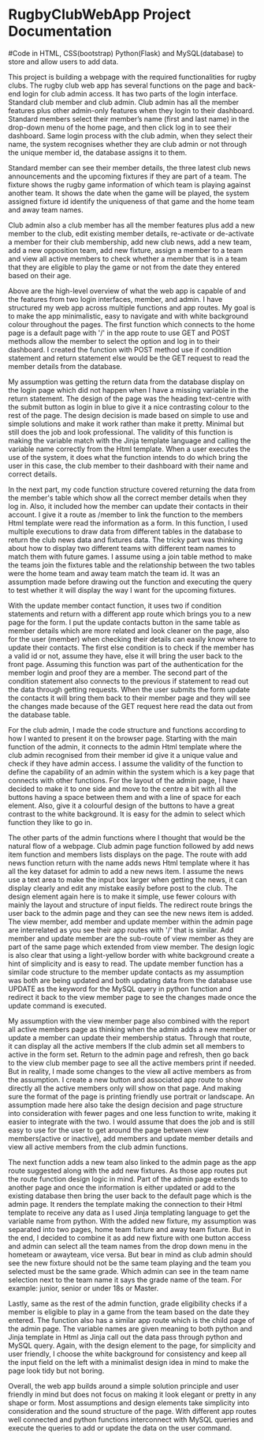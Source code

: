 # RugbyClubWebApp Project Documentation
#Code in HTML, CSS(bootstrap) Python(Flask) and MySQL(database) to store and allow users to add data.

This project is building a webpage with the required functionalities for rugby clubs.
The rugby club web app has several functions on the page and back-end login for club admin access.
It has two parts of the login interface. Standard club member and club admin. Club admin has all the member features plus
other admin-only features when they login to their dashboard.
Standard members select their member’s name (first and last name) in the drop-down menu of the home page, and then click
log in to see their dashboard.
Same login process with the club admin, when they select their name, the system recognises whether they are club admin or not
through the unique member id, the database assigns it to them. 

Standard member can see their member details, the three latest club news announcements and the upcoming fixtures if they are
part of a team. The fixture shows the rugby game information of which team is playing against another team. It shows the date
when the game will be played, the system assigned fixture id identify the uniqueness of that game and the home team and away team names.

Club admin also a club member has all the member features plus add a new member to the club, edit existing member details, re-activate
or de-activate a member for their club membership, add new club news, add a new team, add a new opposition team, add new fixture,
assign a member to a team and view all active members to check whether a member that is in a team 
that they are eligible to play the game or not from the date they entered based on their age.

Above are the high-level overview of what the web app is capable of and the features from two login interfaces, member, and admin.
I have structured my web app across multiple functions and app routes. My goal is to make the app minimalistic, easy to navigate and 
with white background colour throughout the pages.
The first function which connects to the home page is a default page with '/' in the app route to use GET and POST methods allow the member
to select the option and log in to their dashboard. I created the function with POST method use if condition statement and return statement else would be
the GET request to read the member details from the database. 

My assumption was getting the return data from the database display on the login page which did not happen when I have a missing variable in the return statement.
The design of the page was the heading text-centre with the submit button as login in blue to give it a nice contrasting colour to the rest of the page.
The design decision is made based on simple to use and simple solutions and make it work rather than make it pretty. Minimal but still does the job and look
professional. The validity of this function is making the variable match with the Jinja template language and calling the variable name correctly from the Html template.
When a user executes the use of the system, it does what the function intends to do which bring the user in this case, the club member to their dashboard with their
name and correct details.

In the next part, my code function structure covered returning the data from the member's table which show all the correct member details when they log in. Also,
it included how the member can update their contacts in their account.
I give it a route as /member to link the function to the members Html template were read the information as a form. In this function, I used multiple 
executions to draw data from different tables in the database to return the club news data and fixtures data. The tricky part was thinking about how to display 
two different teams with different team names to match them with future games. I assume using a join table method to make the teams join the fixtures table
and the relationship between the two tables were the home team and away team match the team id. It was an assumption made before drawing out the function and 
executing the query to test whether it will display the way I want for the upcoming fixtures.

With the update member contact function, it uses two if condition statements and return with a different app route which brings you to a new page for the form.
I put the update contacts button in the same table as member details which are more related and look cleaner on the page, also for the user (member) when checking
their details can easily know where to update their contacts.
The first else condition is to check if the member has a valid id or not, assume they have, else it will bring the user back to the front page. Assuming this function
was part of the authentication for the member login and proof they are a member.
The second part of the condition statement also connects to the previous if statement to read out the data through getting requests. When the user submits the form 
update the contacts it will bring them back to their member page and they will see the changes made because of the GET request here read the data out 
from the database table.

For the club admin, I made the code structure and functions according to how I wanted to present it on the browser page. 
Starting with the main function of the admin, it connects to the admin Html template where the club admin recognised from their member id give it a unique value
and check if they have admin access. I assume the validity of the function to define the capability of an admin within the system which is a key page that connects
with other functions. For the layout of the admin page, I have decided to make it to one side and move to the centre a bit 
with all the buttons having a space between them and with a line of space for each element. 
Also, give it a colourful design of the buttons to have a great contrast to the white background. It is easy for the admin to select which function they like to go in.

The other parts of the admin functions where I thought that would be the natural flow of a webpage.
Club admin page function followed by add news item function and members lists displays on the page. 
The route with add news function return with the name adds news Html template where it has all the key dataset for admin to add a new news item.
I assume the news use a text area to make the input box larger when getting the news, it can display clearly and edit any mistake easily before post to the club.
The design element again here is to make it simple, use fewer colours with mainly the layout and structure of input fields. 
The redirect route brings the user back to the admin page and they can see the new news item is added. 
The view member, add member and update member within the admin page are interrelated as you see their app routes with '/' that is similar.
Add member and update member are the sub-route of view member as they are part of the same page which extended from view member.
The design logic is also clear that using a light-yellow border with white background create a hint of simplicity and is easy to read. 
The update member function has a similar code structure to the member update contacts as my assumption was both are being updated and both updating
data from the database use UPDATE as the keyword for the MySQL query in python function and redirect it back to the view member page to see the changes made
once the update command is executed.

My assumption with the view member page also combined with the report all active members page as thinking when the admin adds a new member or update a member 
can update their membership status. Through that route, it can display all the active members If the club admin set all members to active in the form set.
Return to the admin page and refresh, then go back to the view club member page to see all the active members print if needed.
But in reality, I made some changes to the view all active members as from the assumption. I create a new button and associated app route
to show directly all the active members only will show on that page. And making sure the format of the page is printing friendly use portrait or landscape.
An assumption made here also take the design decision and page structure into consideration with fewer pages and one less function to write, 
making it easier to integrate with the two. I would assume that does the job and is still easy to use for the user to get around the page between 
view members(active or inactive), add members and update member details and view all active members from the club admin functions.

The next function adds a new team also linked to the admin page as the app route suggested along with the add new fixtures. As those app routes put the route function
design logic in mind. Part of the admin page extends to another page and once the information is either updated or add to the existing database then bring the user
back to the default page which is the admin page. 
It renders the template making the connection to their Html template to receive any data as I used Jinja templating language to get the variable name from python.
With the added new fixture, my assumption was separated into two pages, home team fixture and away team fixture. But in the end, I decided to combine it as add new fixture
with one button access and admin can select all the team names from the drop down menu in the hometeam or awayteam, vice versa. 
But bear in mind as club admin should see the new fixture should not be the same team playing and the team you selected must be the same grade.
Which admin can see in the team name selection next to the team name it says the grade name of the team. 
For example: junior, senior or under 18s or Master. 

Lastly, same as the rest of the admin function, grade eligibility checks if a member is eligible to play in a game from the team based on the date they entered.
The function also has a similar app route which is the child page of the admin page. The variable names are given meaning to both python and Jinja template 
in Html as Jinja call out the data pass through python and MySQL query. 
Again, with the design element to the page, for simplicity and user friendly, I choose the white background for consistency and keep all the input field 
on the left with a minimalist design idea in mind to make the page look tidy but not boring. 

Overall, the web app builds around a simple solution principle and user friendly in mind but does not focus on making it look elegant or pretty in any shape or form.
Most assumptions and design elements take simplicity into consideration and the sound structure of the page. With different app routes well connected and python functions
interconnect with MySQL queries and execute the queries to add or update the data on the user command.




